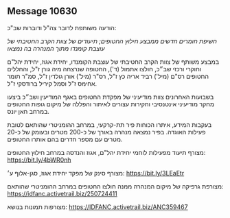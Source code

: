 ## Message 10630

הודעה משותפת לדובר צה"ל ודוברות שב"כ:

*חשיפת חומרים חדשים ממבצע חילוץ החטופים; תיעודים של צוות הקרב החטיבתי של עוצבת קומנדו מתוך המנהרה בה נמצאו*

במבצע משותף של צוות הקרב החטיבתי של עוצבת הקומנדו, יחידת אגוז, יחידת יהל"ם וחוקרי ורכזי שב״כ, חולצו אתמול (ד'), החטופה שנרצחה מיה גורן ז"ל, והחללים החטופים רס"ם (מיל') רביד אריה כץ ז"ל, רס"ר (מיל') אורן גולדין ז"ל, סמ"ר תומר אחימס ז"ל וסמל קיריל ברודסקי ז"ל.

בשבועות האחרונים צוות מודיעיני של מפקדת החטופים באגף המודיעין ושב״כ ביצעו מחקר מודיעיני אינטנסיבי וחקירות עצורים לאיתור והפללה של מיקום גופות החטופים במרחב חאן יונס.

בעקבות המידע, איתרו הכוחות פיר תת-קרקעי, במרחב ההומניטרי שהותאם לטובת פעילות האוגדה. בפיר נמצאה מנהרה באורך של כ-200 מטרים ובעומק של כ-20 מטרים עם מספר חדרים בהם אותרו החטופים.

מצורף תיעוד מפעילות לוחמי יחידת יהל"ם, אגוז והנדסה במרחב חילוץ החטופים: https://bit.ly/4bWR0nh

מצורף סינק של מפקד יחידת אגוז, סגן-אלוף ע׳: https://bit.ly/3LEaEtr

מצורפת גרפיקה של מיקום המנהרה ממנה חולצו החטופים במרחב ההומניטרי שהותאם: https://idfanc.activetrail.biz/250724411

מצורפות תמונות בנושא:  https://IDFANC.activetrail.biz/ANC359467

